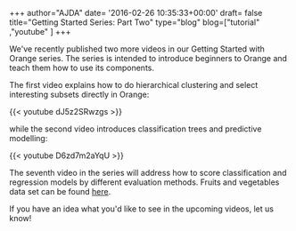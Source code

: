 +++
author="AJDA"
date= '2016-02-26 10:35:33+00:00'
draft= false
title="Getting Started Series: Part Two"
type="blog"
blog=["tutorial" ,"youtube" ]
+++

We've recently published two more videos in our Getting Started with Orange series. The series is intended to introduce beginners to Orange and teach them how to use its components.



The first video explains how to do hierarchical clustering and select interesting subsets directly in Orange:

{{< youtube dJ5z2SRwzgs >}}

while the second video introduces classification trees and predictive modelling:

{{< youtube D6zd7m2aYqU >}}



The seventh video in the series will address how to score classification and regression models by different evaluation methods. Fruits and vegetables data set can be found [here](https://raw.githubusercontent.com/ajdapretnar/datasets/master/data/fruits-and-vegetables-train.tab).



If you have an idea what you'd like to see in the upcoming videos, let us know!
